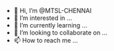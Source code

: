 - 👋 Hi, I’m @MTSL-CHENNAI
- 👀 I’m interested in ...
- 🌱 I’m currently learning ...
- 💞️ I’m looking to collaborate on ...
- 📫 How to reach me ...

<!---
MTSL-CHENNAI/MTSL-CHENNAI is a ✨ special ✨ repository because its `README.md` (this file) appears on your GitHub profile.
You can click the Preview link to take a look at your changes.
--->
